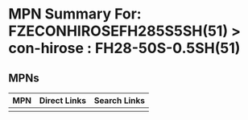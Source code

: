 



# MPN Summary For: FZECONHIROSEFH285S5SH(51) > con-hirose : FH28-50S-0.5SH(51)

## MPNs
  

|MPN|Direct Links|Search Links|
| :--- | :--- | :--- |
||||
